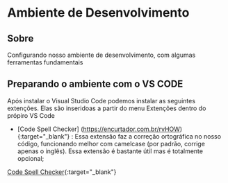 # Ambiente de Desenvolvimento

## Sobre
Configurando nosso ambiente de desenvolvimento, com algumas ferramentas fundamentais

## Preparando o ambiente com o VS CODE
Após instalar o Visual Studio Code podemos instalar as seguintes extenções. Elas são inseridoas a partir do menu Extenções dentro do própiro VS Code

- [Code Spell Checker] (https://encurtador.com.br/rvHOW){:target="_blank"} : Essa extensão faz a correção ortográfica no nosso código, funcionando melhor com camelcase (por padrão, corrige apenas o inglês). Essa extensão é bastante útil mas é totalmente opcional;

[Code Spell Checker](https://encurtador.com.br/rvHOW){:target="_blank"}
